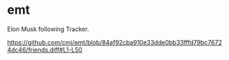 # emt
Elon Musk following Tracker.

https://github.com/cmj/emt/blob/84af92cba910e33dde0bb33fffd79bc76724dc46/friends.diff#L1-L50
